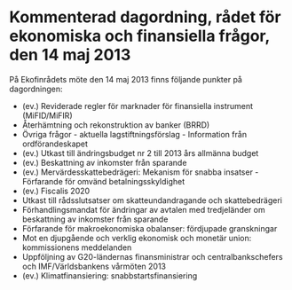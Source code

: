 # Kommenterad dagordning, rådet för ekonomiska och finansiella frågor, den 14 maj 2013

På Ekofinrådets möte den 14 maj 2013 finns följande punkter på dagordningen:

* (ev.) Reviderade regler för marknader för finansiella instrument (MiFID/MiFIR)
* Återhämtning och rekonstruktion av banker (BRRD)
* Övriga frågor - aktuella lagstiftningsförslag - Information från ordförandeskapet
* (ev.) Utkast till ändringsbudget nr 2 till 2013 års allmänna budget
* (ev.) Beskattning av inkomster från sparande
* (ev.) Mervärdesskattebedrägeri: Mekanism för snabba insatser - Förfarande för omvänd betalningsskyldighet
* (ev.) Fiscalis 2020
* Utkast till rådsslutsatser om skatteundandragande och skattebedrägeri
* Förhandlingsmandat för ändringar av avtalen med tredjeländer om beskattning av inkomster från sparande
* Förfarande för makroekonomiska obalanser: fördjupade granskningar
* Mot en djupgående och verklig ekonomisk och monetär union: kommissionens meddelanden
* Uppföljning av G20-ländernas finansministrar och centralbankschefers och IMF/Världsbankens vårmöten 2013
* (ev.) Klimatfinansiering: snabbstartsfinansiering
